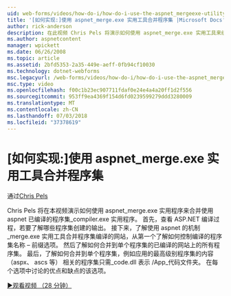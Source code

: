 ```yaml
---
uid: web-forms/videos/how-do-i/how-do-i-use-the-aspnet_mergeexe-utility-to-merge-assemblies
title: '[如何实现:]使用 aspnet_merge.exe 实用工具合并程序集 |Microsoft Docs'
author: rick-anderson
description: 在此视频 Chris Pels 将演示如何使用 aspnet_merge.exe 实用工具来组合使用 aspnet_compiler.exe 实用工具已编译的程序集...
ms.author: aspnetcontent
manager: wpickett
ms.date: 06/26/2008
ms.topic: article
ms.assetid: 2bfd5353-2a35-449e-aeff-0fb94cf10030
ms.technology: dotnet-webforms
msc.legacyurl: /web-forms/videos/how-do-i/how-do-i-use-the-aspnet_mergeexe-utility-to-merge-assemblies
msc.type: video
ms.openlocfilehash: f00c1b23ec907711fdaf0e24e4a4a20ff1d2f556
ms.sourcegitcommit: 953ff9ea4369f154d6fd0239599279ddd3280009
ms.translationtype: MT
ms.contentlocale: zh-CN
ms.lasthandoff: 07/03/2018
ms.locfileid: "37378619"
---
```

<a name="how-do-i-use-the-aspnetmergeexe-utility-to-merge-assemblies"></a>[如何实现:]使用 aspnet_merge.exe 实用工具合并程序集
====================
通过[Chris Pels](https://twitter.com/chrispels)

Chris Pels 将在本视频演示如何使用 aspnet\_merge.exe 实用程序来合并使用 aspnet 已编译的程序集\_compiler.exe 实用程序。 首先，查看 ASP.NET 编译过程，若要了解哪些程序集创建的输出。 接下来，了解使用 aspnet 的机制\_merge.exe 实用工具合并程序集编译的网站，从第一个了解如何控制编译的程序集名称 – 前缀选项。 然后了解如何合并到单个程序集的已编译的网站上的所有程序集。 最后，了解如何合并到单个程序集，例如应用的最高级别程序集的内容 （aspx、 ascs 等） 相关的程序集只需\_code.dll 表示 /App\_代码文件夹。 在每个选项中讨论的优点和缺点的该选项。

[&#9654;观看视频 （28 分钟）](https://channel9.msdn.com/Blogs/ASP-NET-Site-Videos/how-do-i-use-the-aspnet_mergeexe-utility-to-merge-assemblies)
